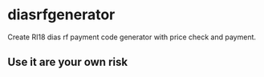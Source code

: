 # diasrfgenerator

Create RI18 dias rf payment code generator with price check and payment.
## Use it are your own risk

